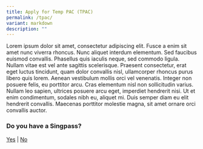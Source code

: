 ```yaml
---
title: Apply for Temp PAC (TPAC)
permalink: /tpac/
variant: markdown
description: ""
---
```

Lorem ipsum dolor sit amet, consectetur adipiscing elit. Fusce a enim sit amet nunc viverra rhoncus. Nunc aliquet interdum elementum. Sed faucibus euismod convallis. Phasellus quis iaculis neque, sed commodo ligula. Nullam vitae est vel ante sagittis scelerisque. Praesent consectetur, erat eget luctus tincidunt, quam dolor convallis nisl, ullamcorper rhoncus purus libero quis lorem. Aenean vestibulum mollis orci vel venenatis. Integer non posuere felis, eu porttitor arcu. Cras elementum nisl non sollicitudin varius. Nullam leo sapien, ultrices posuere arcu eget, imperdiet hendrerit nisi. Ut et enim condimentum, sodales nibh eu, aliquet mi. Duis semper diam eu elit hendrerit convallis. Maecenas porttitor molestie magna, sit amet ornare orci convallis auctor.


### Do you have a Singpass?

[Yes](https://form.gov.sg/6554650c56b2b20012ba03a5)   |    [No](https://form.gov.sg/6560180253a532001203f5eb)


